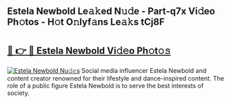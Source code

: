 ## Estela Newbold Le𝚊𝚔ed N𝚞𝚍e - Part-q7x Vi𝚍eo Ph𝚘tos - H𝚘t O𝚗lyf𝚊ns Le𝚊𝚔s tCj8F

# <h2><a href="http://hf0jbv.feru.top/?c=Estela+Newbold">🔗 👉 🔴 Estela Newbold Vi𝚍𝚎o Ph𝚘t𝚘𝚜</a></h2>

[![Estela Newbold Nu𝚍𝚎s](https://i.imgur.com/0TWrTi3.gif)](http://hf0jbv.feru.top/?c=Estela+Newbold)
Social media influencer Estela Newbold and content creator renowned for their lifestyle and dance-inspired content. The role of a public figure Estela Newbold is to serve the best interests of society. 
